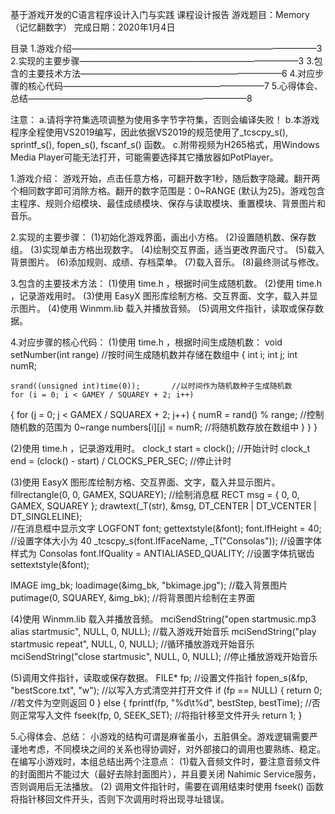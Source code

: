 基于游戏开发的C语言程序设计入门与实践
课程设计报告
游戏题目：Memory（记忆翻数字）
完成日期：2020年1月4日

目录
1.游戏介绍————————————————————————————3
2.实现的主要步骤—————————————————————————3
3.包含的主要技术方法———————————————————————6
4.对应步骤的核心代码———————————————————————7
5.心得体会、总结—————————————————————————8

注意：
a.请将字符集选项调整为使用多字节字符集，否则会编译失败！
b.本游戏程序全程使用VS2019编写，因此依据VS2019的规范使用了_tcscpy_s(), sprintf_s(), fopen_s(), fscanf_s() 函数。
c.附带视频为H265格式，用Windows Media Player可能无法打开，可能需要选择其它播放器如PotPlayer。

1.游戏介绍：
游戏开始，点击任意方格，可翻开数字1秒，随后数字隐藏。翻开两个相同数字即可消除方格。翻开的数字范围是：0~RANGE (默认为25)。游戏包含主程序、规则介绍模块、最佳成绩模块、保存与读取模块、重置模块、背景图片和音乐。

2.实现的主要步骤：
(1)初始化游戏界面，画出小方格。
(2)设置随机数、保存数组。
(3)实现单击方格出现数字。
(4)绘制交互界面，适当更改界面尺寸。
(5)载入背景图片。
(6)添加规则、成绩、存档菜单。
(7)载入音乐。
(8)最终测试与修改。

3.包含的主要技术方法：
(1)使用 time.h ，根据时间生成随机数。
(2)使用 time.h ，记录游戏用时。
(3)使用 EasyX 图形库绘制方格、交互界面、文字，载入并显示图片。
(4)使用 Winmm.lib 载入并播放音频。
(5)调用文件指针，读取或保存数据。

4.对应步骤的核心代码：
(1)使用 time.h ，根据时间生成随机数：
void setNumber(int range)					//按时间生成随机数并存储在数组中
{
	int i;
	int j;
	int numR;

	srand((unsigned int)time(0));		//以时间作为随机数种子生成随机数
	for (i = 0; i < GAMEY / SQUAREY + 2; i++)
  {
		for (j = 0; j < GAMEX / SQUAREX + 2; j++)
		{
			numR = rand() % range;			//控制随机数的范围为 0~range
			numbers[i][j] = numR;			//将随机数存放在数组中
    }
  }
}

(2)使用 time.h ，记录游戏用时。
clock_t start = clock();										//开始计时
clock_t end = (clock() - start) / CLOCKS_PER_SEC;		//停止计时

(3)使用 EasyX 图形库绘制方格、交互界面、文字，载入并显示图片。
fillrectangle(0, 0, GAMEX, SQUAREY);						//绘制消息框
RECT msg = { 0, 0, GAMEX, SQUAREY };
drawtext(_T(str), &msg, DT_CENTER | DT_VCENTER | DT_SINGLELINE);		
//在消息框中显示文字
LOGFONT font;
gettextstyle(&font);
font.lfHeight = 40;									//设置字体大小为 40
_tcscpy_s(font.lfFaceName, _T("Consolas"));	//设置字体样式为 Consolas
font.lfQuality = ANTIALIASED_QUALITY;			//设置字体抗锯齿
settextstyle(&font);

IMAGE img_bk;
loadimage(&img_bk, "bkimage.jpg");			//载入背景图片
putimage(0, SQUAREY, &img_bk);				//将背景图片绘制在主界面

(4)使用 Winmm.lib 载入并播放音频。
mciSendString("open startmusic.mp3 alias startmusic", NULL, 0, NULL);		//载入游戏开始音乐
mciSendString("play startmusic repeat", NULL, 0, NULL);						//循环播放游戏开始音乐
mciSendString("close startmusic", NULL, 0, NULL);	//停止播放游戏开始音乐

(5)调用文件指针，读取或保存数据。
FILE* fp;													//设置文件指针
fopen_s(&fp, "bestScore.txt", "w");					//以写入方式清空并打开文件
if (fp == NULL)
{
	return 0;												//若文件为空则返回 0
}
else
{
	fprintf(fp, "%d\t%d", bestStep, bestTime);	//否则正常写入文件
	fseek(fp, 0, SEEK_SET);							//将指针移至文件开头
	return 1;
}

5.心得体会、总结：
小游戏的结构可谓是麻雀虽小，五脏俱全。游戏逻辑需要严谨地考虑，不同模块之间的关系也得协调好，对外部接口的调用也要熟练、稳定。
在编写小游戏时，本组总结出两个注意点：
(1)载入音频文件时，要注意音频文件的封面图片不能过大（最好去除封面图片），并且要关闭 Nahimic Service服务，否则调用后无法播放。
(2) 调用文件指针时，需要在调用结束时使用 fseek() 函数将指针移回文件开头，否则下次调用时将出现寻址错误。
